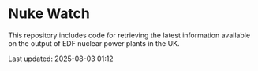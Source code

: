 # Nuke Watch

This repository includes code for retrieving the latest information available on the output of EDF nuclear power plants in the UK.

Last updated: 2025-08-03 01:12